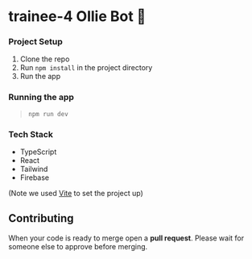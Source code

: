 # trainee-4 Ollie Bot 🤖


### Project Setup
1. Clone the repo
2. Run `npm install` in the project directory
3. Run the app

### Running the app
>`npm run dev`

### Tech Stack
- TypeScript
- React
- Tailwind
- Firebase

(Note we used [Vite](https://vitejs.dev) to set the project up)

## Contributing
When your code is ready to merge open a **pull request**. Please wait for someone else to approve before merging.